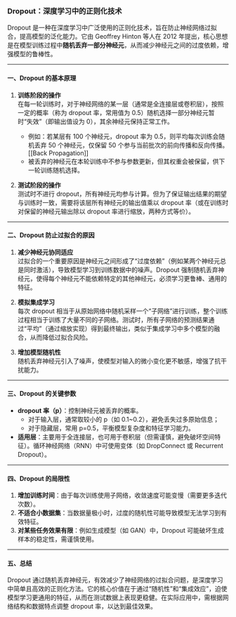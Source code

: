 ### Dropout：深度学习中的正则化技术

Dropout 是一种在深度学习中广泛使用的正则化技术，旨在防止神经网络过拟合，提高模型的泛化能力。它由 Geoffrey Hinton 等人在 2012 年提出，核心思想是在模型训练过程中**随机丢弃一部分神经元**，从而减少神经元之间的过度依赖，增强模型的鲁棒性。

---

#### 一、Dropout 的基本原理

1. **训练阶段的操作**  
   在每一轮训练时，对于神经网络的某一层（通常是全连接层或卷积层），按照一定的概率（称为 dropout 率，常用值为 0.5）随机选择一部分神经元暂时“失效”（即输出值设为 0），其余神经元保持正常工作。  
   - 例如：若某层有 100 个神经元，dropout 率为 0.5，则平均每次训练会随机丢弃 50 个神经元，仅保留 50 个参与当前批次的前向传播和反向传播。  [[Back Propagation]]
   - 被丢弃的神经元在本轮训练中不参与参数更新，但其权重会被保留，供下一轮训练随机选择。

2. **测试阶段的操作**  
   测试时不进行 dropout，所有神经元均参与计算。但为了保证输出结果的期望与训练时一致，需要将该层所有神经元的输出值乘以 dropout 率（或在训练时对保留的神经元输出除以 dropout 率进行缩放，两种方式等价）。

---

#### 二、Dropout 防止过拟合的原因

1. **减少神经元协同适应**  
   过拟合的一个重要原因是神经元之间形成了“过度依赖”（例如某两个神经元总是同时激活），导致模型学习到训练数据中的噪声。Dropout 强制随机丢弃神经元，使得每个神经元不能依赖特定的其他神经元，必须学习更鲁棒、通用的特征。

2. **模拟集成学习**  
   每次 dropout 相当于从原始网络中随机采样一个“子网络”进行训练，整个训练过程相当于训练了大量不同的子网络。测试时，所有子网络的预测结果通过“平均”（通过缩放实现）得到最终输出，类似于集成学习中多个模型的融合，从而降低过拟合风险。

3. **增加模型随机性**  
   随机丢弃神经元引入了噪声，使模型对输入的微小变化更不敏感，增强了抗干扰能力。

---

#### 三、Dropout 的关键参数

- **dropout 率（p）**：控制神经元被丢弃的概率。  
  - 对于输入层，通常取较小的 p（如 0.1~0.2），避免丢失过多原始信息；  
  - 对于隐藏层，常用 p=0.5，平衡模型复杂度和特征学习能力。  
- **适用层**：主要用于全连接层，也可用于卷积层（但需谨慎，避免破坏空间特征）。循环神经网络（RNN）中可使用变体（如 DropConnect 或 Recurrent Dropout）。

---

#### 四、Dropout 的局限性

1. **增加训练时间**：由于每次训练使用子网络，收敛速度可能变慢（需要更多迭代次数）。  
2. **不适合小数据集**：当数据量极小时，过度的随机性可能导致模型无法学习到有效特征。  
3. **对某些任务效果有限**：例如生成模型（如 GAN）中，Dropout 可能破坏生成样本的稳定性，需谨慎使用。

---

#### 五、总结

Dropout 通过随机丢弃神经元，有效减少了神经网络的过拟合问题，是深度学习中简单且高效的正则化方法。它的核心价值在于通过“随机性”和“集成效应”，迫使模型学习更通用的特征，从而在测试数据上表现更稳健。在实际应用中，需根据网络结构和数据特点调整 dropout 率，以达到最佳效果。